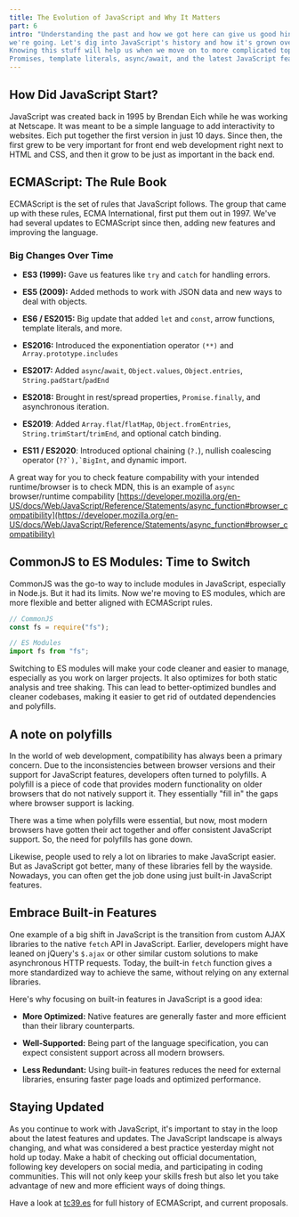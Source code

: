 ```yaml
---
title: The Evolution of JavaScript and Why It Matters
part: 6
intro: "Understanding the past and how we got here can give us good hints about where
we're going. Let's dig into JavaScript's history and how it's grown over time.
Knowing this stuff will help us when we move on to more complicated topics like
Promises, template literals, async/await, and the latest JavaScript features."
---
```


## How Did JavaScript Start?

JavaScript was created back in 1995 by Brendan Eich while he was working at
Netscape. It was meant to be a simple language to add interactivity to websites.
Eich put together the first version in just 10 days. Since then, the first grew
to be very important for front end web development right next to HTML and CSS,
and then it grow to be just as important in the back end.

## ECMAScript: The Rule Book

ECMAScript is the set of rules that JavaScript follows. The group that came up
with these rules, ECMA International, first put them out in 1997. We've had
several updates to ECMAScript since then, adding new features and improving the
language.

### Big Changes Over Time

- **ES3 (1999):** Gave us features like `try` and `catch` for handling errors.

- **ES5 (2009):** Added methods to work with JSON data and new ways to deal with
  objects.

- **ES6 / ES2015:** Big update that added `let` and `const`, arrow functions,
  template literals, and more.

- **ES2016:** Introduced the exponentiation operator `(**)` and
  `Array.prototype.includes`

- **ES2017:** Added `async`/`await`, `Object.values`, `Object.entries`,
  `String.padStart`/`padEnd`

- **ES2018:** Brought in rest/spread properties, `Promise.finally`, and
  asynchronous iteration.

- **ES2019**: Added `Array.flat`/`flatMap`, `Object.fromEntries`,
  `String.trimStart`/`trimEnd`, and optional catch binding.

- **ES11 / ES2020**: Introduced optional chaining (`?.`), nullish coalescing
  operator (``??`),`BigInt``, and dynamic import.

A great way for you to check feature compability with your intended
runtime/browser is to check MDN, this is an example of `async` browser/runtime
compability
[https://developer.mozilla.org/en-US/docs/Web/JavaScript/Reference/Statements/async_function#browser_compatibility](https://developer.mozilla.org/en-US/docs/Web/JavaScript/Reference/Statements/async_function#browser_compatibility)

## CommonJS to ES Modules: Time to Switch

CommonJS was the go-to way to include modules in JavaScript, especially in
Node.js. But it had its limits. Now we're moving to ES modules, which are more
flexible and better aligned with ECMAScript rules.

```javascript
// CommonJS
const fs = require("fs");

// ES Modules
import fs from "fs";
```

Switching to ES modules will make your code cleaner and easier to manage,
especially as you work on larger projects. It also optimizes for both static
analysis and tree shaking. This can lead to better-optimized bundles and cleaner
codebases, making it easier to get rid of outdated dependencies and polyfills.

## A note on polyfills

In the world of web development, compatibility has always been a primary
concern. Due to the inconsistencies between browser versions and their support
for JavaScript features, developers often turned to polyfills. A polyfill is a
piece of code that provides modern functionality on older browsers that do not
natively support it. They essentially "fill in" the gaps where browser support
is lacking.

There was a time when polyfills were essential, but now, most modern browsers
have gotten their act together and offer consistent JavaScript support. So, the
need for polyfills has gone down.

Likewise, people used to rely a lot on libraries to make JavaScript easier. But
as JavaScript got better, many of these libraries fell by the wayside. Nowadays,
you can often get the job done using just built-in JavaScript features.

## Embrace Built-in Features

One example of a big shift in JavaScript is the transition from custom AJAX
libraries to the native `fetch` API in JavaScript. Earlier, developers might
have leaned on jQuery's `$.ajax` or other similar custom solutions to make
asynchronous HTTP requests. Today, the built-in `fetch` function gives a more
standardized way to achieve the same, without relying on any external libraries.

Here's why focusing on built-in features in JavaScript is a good idea:

- **More Optimized:** Native features are generally faster and more efficient
  than their library counterparts.

- **Well-Supported:** Being part of the language specification, you can expect
  consistent support across all modern browsers.

- **Less Redundant:** Using built-in features reduces the need for external
  libraries, ensuring faster page loads and optimized performance.

## Staying Updated

As you continue to work with JavaScript, it's important to stay in the loop
about the latest features and updates. The JavaScript landscape is always
changing, and what was considered a best practice yesterday might not hold up
today. Make a habit of checking out official documentation, following key
developers on social media, and participating in coding communities. This will
not only keep your skills fresh but also let you take advantage of new and more
efficient ways of doing things.

Have a look at [tc39.es](https://tc39.es/) for full history of ECMAScript, and
current proposals.
